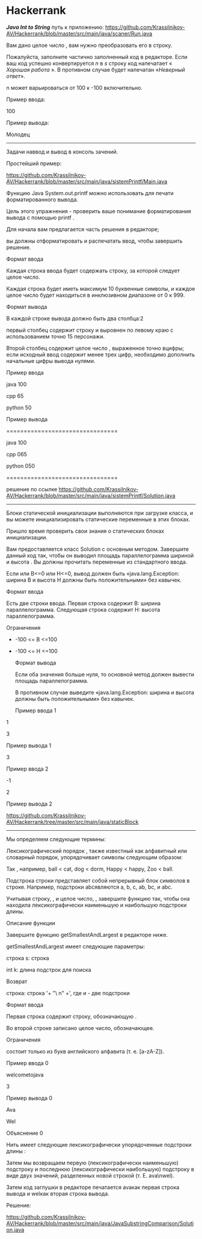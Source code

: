 # Hackerrank
 <strong><em>Java Int to String</strong></em> путь к приложению: https://github.com/Krassilnikov-AV/Hackerrank/blob/master/src/main/java/scaner/Run.java

Вам дано целое число , вам нужно преобразовать его в строку.</p>
Пожалуйста, заполните частично заполненный код в редакторе. Если ваш код успешно конвертируется <em>n</em> в <em>s</em> строку код напечатает « <em>Хорошая работа</em> ». В противном случае будет напечатан «<em>Неверный ответ</em>».</p>
</em>n</em> может варьироваться от 100 к -100  включительно.</p>
Пример ввода:</p>
100</p>
Пример вывода:</p>
Молодец</p>
_ _ _ _ _ 
Задачи наввод и вывод в консоль зачений.</p>
Простейший пример:</p> https://github.com/Krassilnikov-AV/Hackerrank/blob/master/src/main/java/sistemPrintf/Main.java</p>
Функцию Java System.out.printf можно использовать для печати форматированного вывода.</p>
 Цель этого упражнения - проверить ваше понимание форматирования вывода с помощью printf .</p>

Для начала вам предлагается часть решения в редакторе;</p>
вы должны отформатировать и распечатать ввод, чтобы завершить решение.</p>

Формат ввода</p>

Каждая строка ввода будет содержать строку, за которой следует целое число.</p>
Каждая строка будет иметь максимум 10 буквенные символы, и каждое целое число будет находиться в инклюзивном диапазоне от 0 к 999.</p>

Формат вывода</p>

В каждой строке вывода должно быть два столбца:2</p>
первый столбец содержит строку и выровнен по левому краю с использованием точно 15 персонажи.</p>
Второй столбец содержит целое число , выраженное точно вцифры; если исходный ввод содержит менее трех цифр, необходимо дополнить начальные цифры вывода нулями.</p>
Пример ввода</p>

java 100</p>
cpp 65</p>
python 50</p>
Пример вывода</p>

================================</p>
java           100</p>
cpp            065</p>
python         050</p>
================================</p>
 решение по ссылке https://github.com/Krassilnikov-AV/Hackerrank/blob/master/src/main/java/sistemPrintf/Solution.java
 _ _ _ _ _ _ _ _ _ _ _ 
 
Блоки статической инициализации выполняются при загрузке класса, и вы можете инициализировать статические переменные в этих блоках.</p>
Пришло время проверить свои знания о статических блоках инициализации. </p>
Вам предоставляется класс Solution с основным методом. Завершите данный код так, чтобы он выводил площадь параллелограмма шириной и высота . Вы должны прочитать переменные из стандартного ввода.</p>
Если  или B<=0 или H<=0, вывод должен быть «java.lang.Exception: ширина B и высота H должны быть положительными» без кавычек.</p>
Формат ввода</p>
Есть две строки ввода. Первая строка содержит B: ширина параллелограмма. Следующая строка содержит H: высота параллелограмма.</p>
Ограничения</p>
- -100 <= B <=100</p>
- -100 <= H <=100</p>
Формат вывода</p>
Если оба значения больше нуля, то основной метод должен вывести площадь параллелограмма.</p>
 В противном случае выведите «java.lang.Exception: ширина и высота должны быть положительными» без кавычек.</p>
Пример ввода 1</p>

1</p>
3</p>
Пример вывода 1</p>

3</p>
Пример ввода 2</p>

-1</p>
2</p>
Пример вывода 2</p>
https://github.com/Krassilnikov-AV/Hackerrank/tree/master/src/main/java/staticBlock</p>
_ _ _ _ _ _ _ _ _ 

Мы определяем следующие термины:

Лексикографический порядок , также известный как алфавитный или словарный порядок, упорядочивает символы следующим образом:</p>
Так , например, ball < cat, dog < dorm, Happy < happy, Zoo < ball.

Подстрока строки представляет собой непрерывный блок символов в строке. Например, подстроки abcявляются a, b, c, ab, bc, и abc.</p>
Учитывая строку, , и целое число, , завершите функцию так, чтобы она находила лексикографически наименьшую и наибольшую подстроки длины.

Описание функции

Завершите функцию getSmallestAndLargest в редакторе ниже.

getSmallestAndLargest имеет следующие параметры:

строка s: строка</p>
int k: длина подстрок для поиска</p>
Возврат</p>

строка: строка '+ "\ n" +', где и - две подстроки</p>
Формат ввода</p>

Первая строка содержит строку, обозначающую .</p>
Во второй строке записано целое число, обозначающее.</p>

Ограничения</p>

состоит только из букв английского алфавита (т. е. [a-zA-Z]).</p>
Пример ввода 0</p>

welcometojava </p>
3</p>
Пример вывода 0</p>

Ava </p>
Wel</p>
Объяснение 0</p>

Нить  имеет следующие лексикографически упорядоченные подстроки длины :</p>

Затем мы возвращаем первую (лексикографически наименьшую) подстроку и последнюю (лексикографически наибольшую) подстроку в виде двух значений, разделенных новой строкой (т. Е. ava\nwel).</p>

Затем код заглушки в редакторе печатается avaкак первая строка вывода и welкак вторая строка вывода.</p>
Решение:</p>
https://github.com/Krassilnikov-AV/Hackerrank/blob/master/src/main/java/JavaSubstringComparison/Solution.java</p>
